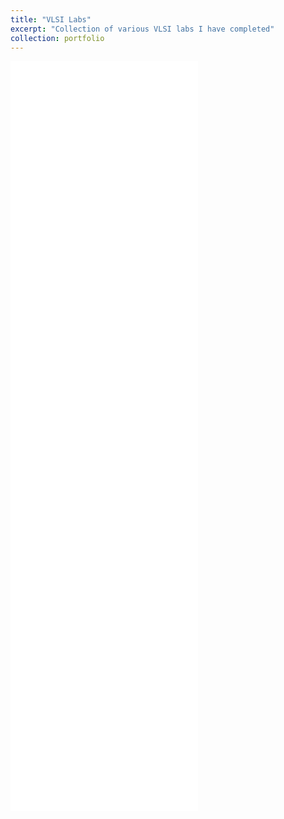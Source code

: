 ```yaml
---
title: "VLSI Labs"
excerpt: "Collection of various VLSI labs I have completed"
collection: portfolio
---
```


<embed src = 'files/ECEN454 Lab Report 1-1.pdf'>
<embed src = 'files/ECEN454 Lab Report 2-1.pdf'>
<embed src = 'files/454 report 3-1.pdf'>
<embed src = 'files/454 Lab 4 Report.pdf'>
<embed src = 'files/454 lab5-1.pdf'>
<embed src = 'files/454 Lab Report 6-1.pdf'>
<embed src = 'files/454 Lab Report 7-2.pdf'>
<embed src = 'files/454_Lab9.pdf'>
